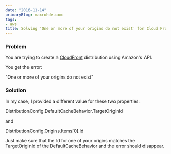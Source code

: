 ```yaml
---
date: "2016-11-14"
primaryBlog: maxrohde.com
tags:
- aws
title: Solving 'One or more of your origins do not exist' for Cloud Front
---
```


### Problem

You are trying to create a [CloudFront](https://aws.amazon.com/cloudfront/) distribution using Amazon's API.

You get the error:

"One or more of your origins do not exist"

### Solution

In my case, I provided a different value for these two properties:

DistributionConfig.DefaultCacheBehavior.TargetOriginId

and

DistributionConfig.Origins.Items\[0\].Id

Just make sure that the Id for one of your origins matches the TargetOriginId of the DefaultCacheBehavior and the error should disappear.